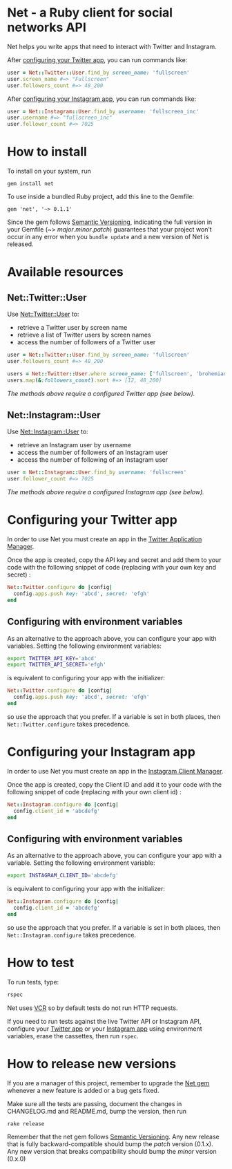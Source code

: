 Net - a Ruby client for social networks API
===========================================

Net helps you write apps that need to interact with Twitter and Instagram.


After [configuring your Twitter app](#configuring-your-twitter-app), you can run commands like:

```ruby
user = Net::Twitter::User.find_by screen_name: 'fullscreen'
user.screen_name #=> "Fullscreen"
user.followers_count #=> 48_200
```
After [configuring your Instagram app](#configuring-your-instagram-app), you can run commands like:

```ruby
user = Net::Instagram::User.find_by username: 'fullscreen_inc'
user.username #=> "fullscreen_inc"
user.follower_count #=> 7025
```

How to install
==============

To install on your system, run

    gem install net

To use inside a bundled Ruby project, add this line to the Gemfile:

    gem 'net', '~> 0.1.1'

Since the gem follows [Semantic Versioning](http://semver.org),
indicating the full version in your Gemfile (~> *major*.*minor*.*patch*)
guarantees that your project won’t occur in any error when you `bundle update`
and a new version of Net is released.

Available resources
===================

Net::Twitter::User
------------------

Use [Net::Twitter::User]() to:

* retrieve a Twitter user by screen name
* retrieve a list of Twitter users by screen names
* access the number of followers of a Twitter user

```ruby
user = Net::Twitter::User.find_by screen_name: 'fullscreen'
user.followers_count #=> 48_200

users = Net::Twitter::User.where screen_name: ['fullscreen', 'brohemian6']
users.map(&:followers_count).sort #=> [12, 48_200]
```

*The methods above require a configured Twitter app (see below).*

Net::Instagram::User
--------------------

Use [Net::Instagram::User]() to:

* retrieve an Instagram user by username
* access the number of followers of an Instagram user
* access the number of following of an Instagram user

```ruby
user = Net::Instagram::User.find_by username: 'fullscreen'
user.follower_count #=> 7025
```

*The methods above require a configured Instagram app (see below).*

Configuring your Twitter app
============================

In order to use Net you must create an app in the [Twitter Application Manager](https://apps.twitter.com/app/new).

Once the app is created, copy the API key and secret and add them to your
code with the following snippet of code (replacing with your own key and secret)
:

```ruby
Net::Twitter.configure do |config|
  config.apps.push key: 'abcd', secret: 'efgh'
end
```

Configuring with environment variables
--------------------------------------

As an alternative to the approach above, you can configure your app with
variables. Setting the following environment variables:

```bash
export TWITTER_API_KEY='abcd'
export TWITTER_API_SECRET='efgh'
```

is equivalent to configuring your app with the initializer:

```ruby
Net::Twitter.configure do |config|
  config.apps.push key: 'abcd', secret: 'efgh'
end
```

so use the approach that you prefer.
If a variable is set in both places, then `Net::Twitter.configure` takes precedence.

Configuring your Instagram app
============================

In order to use Net you must create an app in the
[Instagram Client Manager](http://instagram.com/developer/clients/register).

Once the app is created, copy the Client ID and add it to your
code with the following snippet of code (replacing with your own client id)
:

```ruby
Net::Instagram.configure do |config|
  config.client_id = 'abcdefg'
end
```

Configuring with environment variables
--------------------------------------

As an alternative to the approach above, you can configure your app with
a variable. Setting the following environment variable:

```bash
export INSTAGRAM_CLIENT_ID='abcdefg'
```

is equivalent to configuring your app with the initializer:

```ruby
Net::Instagram.configure do |config|
  config.client_id = 'abcdefg'
end
```

so use the approach that you prefer.
If a variable is set in both places, then `Net::Instagram.configure` takes precedence.

How to test
===========

To run tests, type:

```bash
rspec
```

Net uses [VCR](https://github.com/vcr/vcr) so by default tests do not run
HTTP requests.

If you need to run tests against the live Twitter API or Instagram API,
configure your [Twitter app](#configuring-your-twitter-app) or your [Instagram app](#configuring-your-instagram-app)  using environment variables,
erase the cassettes, then run `rspec`.


How to release new versions
===========================

If you are a manager of this project, remember to upgrade the [Net gem](http://rubygems.org/gems/net)
whenever a new feature is added or a bug gets fixed.

Make sure all the tests are passing, document the changes in CHANGELOG.md and
README.md, bump the version, then run

    rake release

Remember that the net gem follows [Semantic Versioning](http://semver.org).
Any new release that is fully backward-compatible should bump the *patch* version (0.1.x).
Any new version that breaks compatibility should bump the *minor* version (0.x.0)
